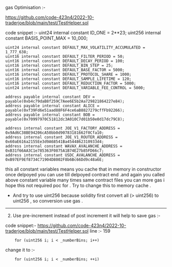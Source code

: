 gas Optimisation :-
 
https://github.com/code-423n4/2022-10-traderjoe/blob/main/test/TestHelper.sol

code snippet :-
   uint24 internal constant ID_ONE = 2**23;
    uint256 internal constant BASIS_POINT_MAX = 10_000;

    uint24 internal constant DEFAULT_MAX_VOLATILITY_ACCUMULATED = 1_777_638;
    uint16 internal constant DEFAULT_FILTER_PERIOD = 50;
    uint16 internal constant DEFAULT_DECAY_PERIOD = 100;
    uint16 internal constant DEFAULT_BIN_STEP = 25;
    uint16 internal constant DEFAULT_BASE_FACTOR = 5000;
    uint16 internal constant DEFAULT_PROTOCOL_SHARE = 1000;
    uint16 internal constant DEFAULT_SAMPLE_LIFETIME = 120;
    uint16 internal constant DEFAULT_REDUCTION_FACTOR = 5000;
    uint24 internal constant DEFAULT_VARIABLE_FEE_CONTROL = 5000;

    address payable internal constant DEV = payable(0xb4c79daB8f259C7Aee6E5b2Aa729821864227e84);
    address payable internal constant ALICE = payable(0xf39Fd6e51aad88F6F4ce6aB8827279cffFb92266);
    address payable internal constant BOB = payable(0x70997970C51812dc3A010C7d01b50e0d17dc79C8);

    address internal constant JOE_V1_FACTORY_ADDRESS = 0x9Ad6C38BE94206cA50bb0d90783181662f0Cfa10;
    address internal constant JOE_V1_ROUTER_ADDRESS = 0x60aE616a2155Ee3d9A68541Ba4544862310933d4;
    address internal constant WAVAX_AVALANCHE_ADDRESS = 0xB31f66AA3C1e785363F0875A1B74E27b85FD66c7;
    address internal constant USDC_AVALANCHE_ADDRESS = 0xB97EF9Ef8734C71904D8002F8b6Bc66Dd9c48a6E;


this all constant variables means you cache that in memory in constructor once delpoyed you can use till delpoyed contract end .and again you called above constant variable many times same contract files  you can more gas i hope this not required poc for . Try to change this to memory cache .

* And try to use uint256 because solidity first convert all (> uint256) to uint256 , so conversion use gas . 
---------------------------------------------------------------------------------------------------------------------------------------------------------------------------------------------------------
2. Use pre-increment instead of post increment it will help to save gas :-

code snippet:-
https://github.com/code-423n4/2022-10-traderjoe/blob/main/test/TestHelper.sol
line :- 159


        for (uint256 i; i < _numberBins; i++) 

 change it to :-

        for (uint256 i; i < _numberBins; ++i)
